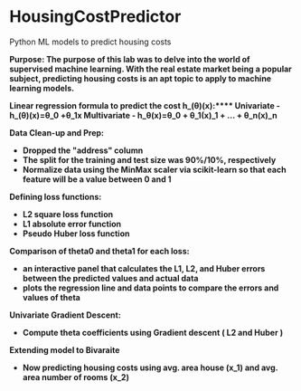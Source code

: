 # HousingCostPredictor
 Python ML models to predict housing costs


<b>Purpose:<b> The purpose of this lab was to delve into the world of supervised machine learning. With the real estate market being a popular subject, predicting housing costs is an apt topic to apply to machine learning models. 

<b>Linear regression formula to predict the cost h_(θ)(x):****
Univariate - h_(θ)(x)=θ_0 +θ_1x
Multivariate - h_θ(x)=θ_0 + θ_1(x)_1 + ... + θ_n(x)_n 
​

<b>Data Clean-up and Prep:<b>
- Dropped the "address" column 
- The split for the training and test size was 90%/10%, respectively
- Normalize data using the MinMax scaler via scikit-learn so that each feature will be a value between 0 and 1


<b>Defining loss functions:<b>
- L2 square loss function
- L1 absolute error function
- Pseudo Huber loss function

<b>Comparison of theta0 and theta1 for each loss:<b>
- an interactive panel that calculates the L1, L2, and Huber errors between the predicted values and actual data
- plots the regression line and data points to compare the errors and values of theta

Univariate Gradient Descent:
- Compute theta coefficients using Gradient descent ( L2 and Huber )

Extending model to Bivaraite
- Now predicting housing costs using avg. area house (x_1) and avg. area number of rooms (x_2)
  
